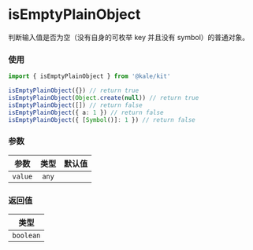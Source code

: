 # isEmptyPlainObject

判断输入值是否为空（没有自身的可枚举 key 并且没有 symbol）的普通对象。

### 使用

```ts
import { isEmptyPlainObject } from '@kale/kit'

isEmptyPlainObject({}) // return true
isEmptyPlainObject(Object.create(null)) // return true
isEmptyPlainObject([]) // return false
isEmptyPlainObject({ a: 1 }) // return false
isEmptyPlainObject({ [Symbol()]: 1 }) // return false
```

### 参数

| 参数    | 类型  | 默认值 |
| ------- | :---: | -----: |
| `value` | `any` |        |

### 返回值

|   类型    |
| :-------: |
| `boolean` |
